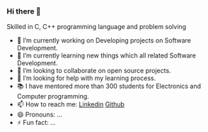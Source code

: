 ### Hi there 👋

Skilled in C, C++ programming language and problem solving 

- 🔭 I’m currently working on Developing projects on Software Development. 
- 🌱 I’m currently learning new things which all related Software Development.
- 👯 I’m looking to collaborate on open source projects.
- 🤔 I’m looking for help with my learning process.
- :books: I have mentored more than 300 students for Electronics and Computer programming.
- 📫 How to reach me: [Linkedin](https://www.linkedin.com/in/manikumar-tharmaraj-44041a121/) [Github](https://github.com/Manikumar2609)
- 😄 Pronouns: ...
- ⚡ Fun fact: ...
